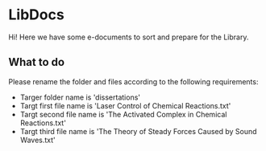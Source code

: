 # LibDocs

Hi! Here we have some e-documents to sort and prepare for the Library.

## What to do

Please rename the folder and files according to the following requirements:

* Targer folder name is 'dissertations'
* Targt first file name is 'Laser Control of Chemical Reactions.txt'
* Targt second file name is 'The Activated Complex in Chemical Reactions.txt'
* Targt third file name is 'The Theory of Steady Forces Caused by Sound Waves.txt'
